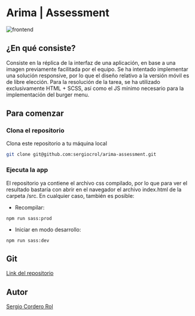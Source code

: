 # Arima | Assessment
![frontend](https://res.cloudinary.com/drcjcovjy/image/upload/v1622829256/Arima/salto_ggx6z0.png)

## ¿En qué consiste?

Consiste en la réplica de la interfaz de una aplicación, en base a una imagen previamente facilitada por el equipo. 
Se ha intentado implementar una solución responsive, por lo que el diseño relativo a la versión móvil es de libre elección.
Para la resolución de la tarea, se ha utilizado exclusivamente HTML + SCSS, así como el JS mínimo necesario para la implementación
del burger menu.

## Para comenzar

### Clona el repositorio

Clona este repositorio a tu máquina local

```bash
git clone git@github.com:sergiocrol/arima-assessment.git
```

### Ejecuta la app

El repositorio ya contiene el archivo css compilado, por lo que para ver el resultado bastaría con abrir en el navegador el archivo index.html de la carpeta /src.
En cualquier caso, también es posible:

- Recompilar:
```
npm run sass:prod
```
- Iniciar en modo desarrollo:
```
npm run sass:dev
```


## Git

[Link del repositorio](https://github.com/sergiocrol/arima-assessment)

## Autor

[Sergio Cordero Rol](https://github.com/sergiocrol)
